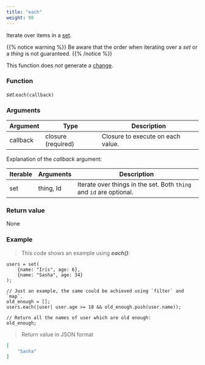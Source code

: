 ```yaml
---
title: "each"
weight: 98
---
```


Iterate over items in a [set](..).

{{% notice warning %}}
Be aware that the order when iterating over a *set* or a *thing* is not guaranteed.
{{% /notice %}}

This function does *not* generate a [change](../../../overview/changes).

### Function

*set*.`each(callback)`

### Arguments

Argument | Type | Description
-------- | ---- | -----------
callback | closure (required) | Closure to execute on each value.

Explanation of the *callback* argument:

Iterable | Arguments   | Description
-------- | ----------- | -----------
set      | thing, Id   | Iterate over things in the set. Both `thing` and `id` are optional.

### Return value

None

### Example

> This code shows an example using ***each()***:

```thingsdb,json_response
users = set(
    {name: "Iris", age: 6},
    {name: "Sasha", age: 34}
);

// Just an example, the same could be achieved using `filter` and `map`.
old_enough = [];
users.each(|user| user.age >= 18 && old_enough.push(user.name));

// Return all the names of user which are old enough:
old_enough;
```

> Return value in JSON format

```json
[
    "Sasha"
]
```
